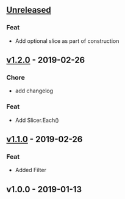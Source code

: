 <a name="unreleased"></a>
## [Unreleased]

### Feat
- Add optional slice as part of construction


<a name="v1.2.0"></a>
## [v1.2.0] - 2019-02-26
### Chore
- add changelog

### Feat
- Add Slicer.Each()


<a name="v1.1.0"></a>
## [v1.1.0] - 2019-02-26
### Feat
- Added Filter


<a name="v1.0.0"></a>
## v1.0.0 - 2019-01-13

[Unreleased]: https://github.com/leaanthony/slicer/compare/v1.2.0...HEAD
[v1.2.0]: https://github.com/leaanthony/slicer/compare/v1.1.0...v1.2.0
[v1.1.0]: https://github.com/leaanthony/slicer/compare/v1.0.0...v1.1.0
